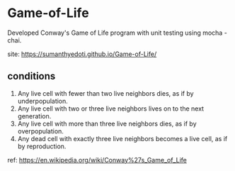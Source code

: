 # Game-of-Life
Developed Conway's Game of Life program with unit testing using mocha - chai.

site: https://sumanthyedoti.github.io/Game-of-Life/

conditions
-------------
1. Any live cell with fewer than two live neighbors dies, as if by underpopulation.
2. Any live cell with two or three live neighbors lives on to the next generation.
3. Any live cell with more than three live neighbors dies, as if by overpopulation.
4. Any dead cell with exactly three live neighbors becomes a live cell, as if by reproduction.

ref: https://en.wikipedia.org/wiki/Conway%27s_Game_of_Life
